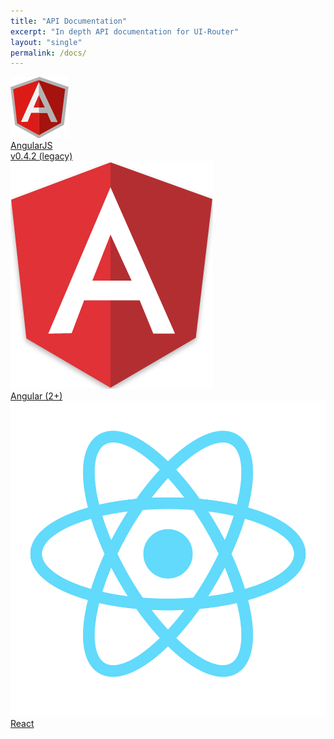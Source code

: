 ```yaml
---
title: "API Documentation"
excerpt: "In depth API documentation for UI-Router"
layout: "single"
permalink: /docs/
---
```


<div class="about_frameworks">
  <div>
    <a href="/ng1/docs/latest"><img src="/images/logos/angular1.png"><div>AngularJS</div></a>
    <a href="/ng1/docs/0.4.2">v0.4.2 (legacy)</a>
  </div>
  <div><a href="/ng2/docs/latest"><img src="/images/logos/angular2.png"><div>Angular (2+)</div></a></div>
  <div><a href="/react/docs/latest"><img src="/images/logos/react.png"><div>React</div></a></div>
</div>


